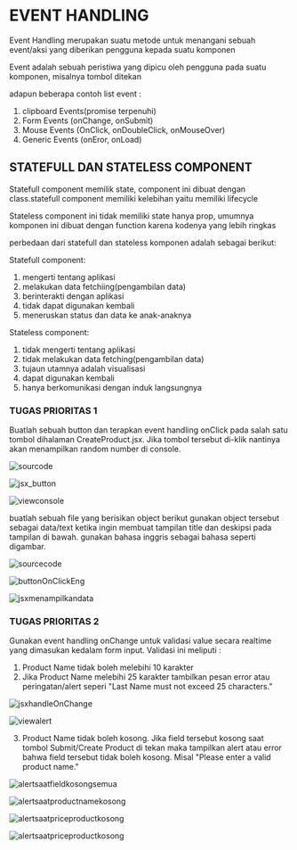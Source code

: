 **<h1>EVENT HANDLING</h1>**

Event Handling merupakan suatu metode untuk menangani sebuah event/aksi yang diberikan pengguna kepada suatu komponen

Event adalah sebuah peristiwa yang dipicu oleh pengguna pada suatu komponen, misalnya tombol ditekan 

adapun beberapa contoh list event :
1. clipboard Events(promise terpenuhi)
2. Form Events (onChange, onSubmit)
3. Mouse Events (OnClick, onDoubleClick, onMouseOver)
4. Generic Events (onEror, onLoad)

**<h2>STATEFULL DAN STATELESS COMPONENT</h2>**

Statefull component memilik state, component ini dibuat dengan class.statefull component memiliki kelebihan yaitu memiliki lifecycle

Stateless component ini tidak memiliki state hanya prop, umumnya komponen ini dibuat dengan function karena kodenya yang lebih ringkas 

perbedaan dari statefull dan stateless komponen adalah sebagai berikut:

Statefull component:
1. mengerti tentang aplikasi
2. melakukan data fetchiing(pengambilan data)
3. berinterakti dengan aplikasi
4. tidak dapat digunakan kembali
5. meneruskan status dan data ke anak-anaknya

Stateless component:
1. tidak mengerti tentang aplikasi
2. tidak melakukan data fetching(pengambilan data)
3. tujaun utamnya adalah visualisasi
4. dapat digunakan kembali
5. hanya berkomunikasi dengan induk langsungnya

**<h3>TUGAS PRIORITAS 1</h3>**

Buatlah sebuah button dan terapkan event handling onClick pada salah satu tombol dihalaman CreateProduct.jsx. Jika tombol tersebut di-klik nantinya akan menampilkan random number di console.

![sourcode](https://github.com/julydsp/React_July-Dwi-Saputra/blob/feat/eventHandling/13_eventHandling/screenshot/Screenshot%20(417).png?row=true)

![jsx_button](https://github.com/julydsp/React_July-Dwi-Saputra/blob/feat/eventHandling/13_eventHandling/screenshot/Screenshot%20(418).png?row=true)

![viewconsole](https://github.com/julydsp/React_July-Dwi-Saputra/blob/feat/eventHandling/13_eventHandling/screenshot/Screenshot%20(419).png?row=true)

buatlah sebuah file yang berisikan object berikut
gunakan object tersebut sebagai data/text ketika ingin membuat tampilan title dan deskipsi pada tampilan di bawah. gunakan bahasa inggris sebagai bahasa seperti digambar.

![sourcecode](https://github.com/julydsp/React_July-Dwi-Saputra/blob/feat/eventHandling/13_eventHandling/screenshot/Screenshot%20(422).png?row=true)

![buttonOnClickEng](https://github.com/julydsp/React_July-Dwi-Saputra/blob/feat/eventHandling/13_eventHandling/screenshot/Screenshot%20(420).png?row=true)

![jsxmenampilkandata](https://github.com/julydsp/React_July-Dwi-Saputra/blob/feat/eventHandling/13_eventHandling/screenshot/Screenshot%20(421).png?row=true)

**<h3>TUGAS PRIORITAS 2</h3>**

Gunakan event handling onChange untuk validasi value secara realtime yang dimasukan kedalam form input. Validasi ini meliputi :

1. Product Name tidak boleh melebihi 10 karakter
2. Jika Product Name melebihi 25 karakter tambilkan pesan error atau peringatan/alert seperi "Last Name must not exceed 25 characters."

![jsxhandleOnChange](https://github.com/julydsp/React_July-Dwi-Saputra/blob/feat/eventHandling/13_eventHandling/screenshot/Screenshot%20(427).png?row=true)

![viewalert](https://github.com/julydsp/React_July-Dwi-Saputra/blob/feat/eventHandling/13_eventHandling/screenshot/Screenshot%20(423).png?row=true)

3. Product Name tidak boleh kosong. Jika field tersebut kosong saat tombol Submit/Create Product di tekan maka tampilkan alert atau error bahwa field tersebut tidak boleh kosong. Misal "Please enter a valid product name."

![alertsaatfieldkosongsemua](https://github.com/julydsp/React_July-Dwi-Saputra/blob/feat/eventHandling/13_eventHandling/screenshot/Screenshot%20(424).png?row=true)

![alertsaatproductnamekosong](https://github.com/julydsp/React_July-Dwi-Saputra/blob/feat/eventHandling/13_eventHandling/screenshot/Screenshot%20(426).png?row=true)

![alertsaatpriceproductkosong](https://github.com/julydsp/React_July-Dwi-Saputra/blob/feat/eventHandling/13_eventHandling/screenshot/Screenshot%20(425).png?row=true)

![alertsaatpriceproductkosong](https://github.com/julydsp/React_July-Dwi-Saputra/blob/feat/eventHandling/13_eventHandling/screenshot/Screenshot%20(428).png?row=true)



